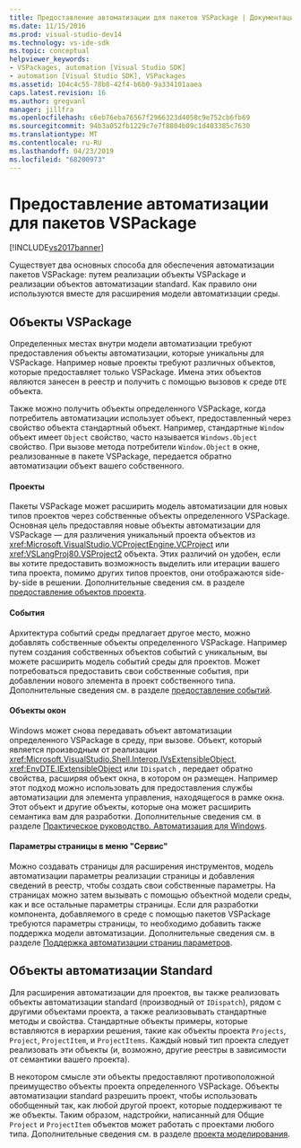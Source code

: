 ```yaml
---
title: Предоставление автоматизации для пакетов VSPackage | Документация Майкрософт
ms.date: 11/15/2016
ms.prod: visual-studio-dev14
ms.technology: vs-ide-sdk
ms.topic: conceptual
helpviewer_keywords:
- VSPackages, automation [Visual Studio SDK]
- automation [Visual Studio SDK], VSPackages
ms.assetid: 104c4c55-78b8-42f4-b6b0-9a334101aaea
caps.latest.revision: 16
ms.author: gregvanl
manager: jillfra
ms.openlocfilehash: c6eb76eba76567f2966323d4058c9e752cb6fb69
ms.sourcegitcommit: 94b3a052fb1229c7e7f8804b09c1d403385c7630
ms.translationtype: MT
ms.contentlocale: ru-RU
ms.lasthandoff: 04/23/2019
ms.locfileid: "68200973"
---
```

# <a name="providing-automation-for-vspackages"></a>Предоставление автоматизации для пакетов VSPackage
[!INCLUDE[vs2017banner](../../includes/vs2017banner.md)]

Существует два основных способа для обеспечения автоматизации пакетов VSPackage: путем реализации объекты VSPackage и реализации объектов автоматизации standard. Как правило они используются вместе для расширения модели автоматизации среды.  
  
## <a name="vspackage-specific-objects"></a>Объекты VSPackage  
 Определенных местах внутри модели автоматизации требуют предоставления объекты автоматизации, которые уникальны для VSPackage. Например новые проекты требуют различных объектов, которые предоставляет только VSPackage. Имена этих объектов являются занесен в реестр и получить с помощью вызовов к среде `DTE` объекта.  
  
 Также можно получить объекты определенного VSPackage, когда потребитель автоматизации использует объект, предоставленный через свойство объекта стандартный объект. Например, стандартные `Window` объект имеет `Object` свойство, часто называется `Windows.Object` свойство. При вызове метода потребители `Window.Object` в окне, реализованные в пакете VSPackage, передается обратно автоматизации объект вашего собственного.  
  
#### <a name="projects"></a>Проекты  
 Пакеты VSPackage может расширить модель автоматизации для новых типов проектов через собственные объекты определенного VSPackage. Основная цель предоставляя новые объекты автоматизации для VSPackage — для различения уникальный проекта объектов из <xref:Microsoft.VisualStudio.VCProjectEngine.VCProject> или <xref:VSLangProj80.VSProject2> объекта. Этих различий он удобен, если вы хотите предоставить возможность выделить или итерации вашего типа проекта, помимо других типов проектов, они отображаются side-by-side в решении. Дополнительные сведения см. в разделе [предоставление объектов проекта](../../extensibility/internals/exposing-project-objects.md).  
  
#### <a name="events"></a>События  
 Архитектура событий среды предлагает другое место, можно добавлять собственные объекты определенного VSPackage. Например путем создания собственных объектов событий с уникальным, вы можете расширить модель событий среды для проектов. Может потребоваться предоставить свои собственные события, при добавлении нового элемента в проект собственного типа. Дополнительные сведения см. в разделе [предоставление событий](../../extensibility/internals/exposing-events-in-the-visual-studio-sdk.md).  
  
#### <a name="window-objects"></a>Объекты окон  
 Windows может снова передавать объект автоматизации определенного VSPackage в среду, при вызове. Объект, который является производным от реализации <xref:Microsoft.VisualStudio.Shell.Interop.IVsExtensibleObject>, <xref:EnvDTE.IExtensibleObject> или `IDispatch` , передает обратно свойства, расширяя объект окна, в котором он размещен. Например этот подход можно использовать для предоставления службы автоматизации для элемента управления, находящегося в рамке окна. Этот объект и другие объекты, которые она может расширить семантика вам для разработки. Дополнительные сведения см. в разделе [Практическое руководство. Автоматизация для Windows](../../extensibility/internals/how-to-provide-automation-for-windows.md).  
  
#### <a name="options-pages-on-the-tools-menu"></a>Параметры страницы в меню "Сервис"  
 Можно создавать страницы для расширения инструментов, модель автоматизации параметры реализации страницы и добавления сведений в реестр, чтобы создать свои собственные параметры. На страницах можно затем вызывать с помощью объектной модели среды, как и все остальные параметры страницы. Если для разработки компонента, добавляемого в среде с помощью пакетов VSPackage требуются параметры страницы, то необходимо добавить также поддержка модели автоматизации. Дополнительные сведения см. в разделе [Поддержка автоматизации страниц параметров](../../extensibility/internals/automation-support-for-options-pages.md).  
  
## <a name="standard-automation-objects"></a>Объекты автоматизации Standard  
 Для расширения автоматизации для проектов, вы также реализовать объекты автоматизации standard (производный от `IDispatch`), рядом с другими объектами проекта, а также реализовывать стандартные методы и свойства. Стандартные объекты примеры, которые вставляются в иерархии решения, такие как объекты проекта `Projects`, `Project`, `ProjectItem`, и `ProjectItems`. Каждый новый тип проекта следует реализовать эти объекты (и, возможно, другие реестры в зависимости от семантики вашего проекта).  
  
 В некотором смысле эти объекты предоставляют противоположной преимущество объекты проекта определенного VSPackage. Объекты автоматизации standard разрешить проект, чтобы использовать обобщенный так, как любой другой проект, которые поддерживают те же объекты. Таким образом, надстройки, написанный для Общие `Project` и `ProjectItem` объектов может работать с проектами любого типа. Дополнительные сведения см. в разделе [проекта моделирования](../../extensibility/internals/project-modeling.md).
